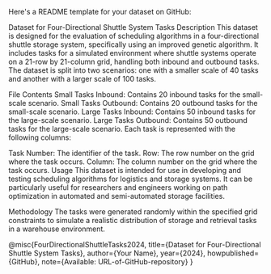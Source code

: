 
Here's a README template for your dataset on GitHub:

Dataset for Four-Directional Shuttle System Tasks
Description
This dataset is designed for the evaluation of scheduling algorithms in a four-directional shuttle storage system, specifically using an improved genetic algorithm. It includes tasks for a simulated environment where shuttle systems operate on a 21-row by 21-column grid, handling both inbound and outbound tasks. The dataset is split into two scenarios: one with a smaller scale of 40 tasks and another with a larger scale of 100 tasks.

File Contents
Small Tasks Inbound: Contains 20 inbound tasks for the small-scale scenario.
Small Tasks Outbound: Contains 20 outbound tasks for the small-scale scenario.
Large Tasks Inbound: Contains 50 inbound tasks for the large-scale scenario.
Large Tasks Outbound: Contains 50 outbound tasks for the large-scale scenario.
Each task is represented with the following columns:

Task Number: The identifier of the task.
Row: The row number on the grid where the task occurs.
Column: The column number on the grid where the task occurs.
Usage
This dataset is intended for use in developing and testing scheduling algorithms for logistics and storage systems. It can be particularly useful for researchers and engineers working on path optimization in automated and semi-automated storage facilities.

Methodology
The tasks were generated randomly within the specified grid constraints to simulate a realistic distribution of storage and retrieval tasks in a warehouse environment.

@misc{FourDirectionalShuttleTasks2024,
  title={Dataset for Four-Directional Shuttle System Tasks},
  author={Your Name},
  year={2024},
  howpublished={GitHub},
  note={Available: URL-of-GitHub-repository}
}
